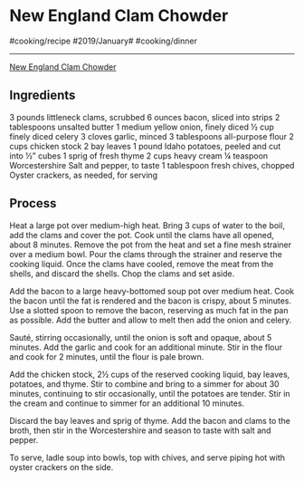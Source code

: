 # New England Clam Chowder
#cooking/recipe #2019/January# #cooking/dinner 
- - - -
[New England Clam Chowder](http://www.cookingwithcocktailrings.com/soup/2018/new-england-clam-chowder)

## Ingredients
3 pounds littleneck clams, scrubbed
6 ounces bacon, sliced into strips
2 tablespoons unsalted butter
1 medium yellow onion, finely diced
½ cup finely diced celery
3 cloves garlic, minced
3 tablespoons all-purpose flour
2 cups chicken stock
2 bay leaves
1 pound Idaho potatoes, peeled and cut into ½” cubes
1 sprig of fresh thyme
2 cups heavy cream
¼ teaspoon Worcestershire
Salt and pepper, to taste
1 tablespoon fresh chives, chopped
Oyster crackers, as needed, for serving

## Process
Heat a large pot over medium-high heat. Bring 3 cups of water to the boil, add the clams and cover the pot. Cook until the clams have all opened, about 8 minutes. Remove the pot from the heat and set a fine mesh strainer over a medium bowl. Pour the clams through the strainer and reserve the cooking liquid. Once the clams have cooled, remove the meat from the shells, and discard the shells. Chop the clams and set aside.

Add the bacon to a large heavy-bottomed soup pot over medium heat. Cook the bacon until the fat is rendered and the bacon is crispy, about 5 minutes. Use a slotted spoon to remove the bacon, reserving as much fat in the pan as possible. Add the butter and allow to melt then add the onion and celery.

Sauté, stirring occasionally, until the onion is soft and opaque, about 5 minutes. Add the garlic and cook for an additional minute. Stir in the flour and cook for 2 minutes, until the flour is pale brown.

Add the chicken stock, 2½ cups of the reserved cooking liquid, bay leaves, potatoes, and thyme. Stir to combine and bring to a simmer for about 30 minutes, continuing to stir occasionally, until the potatoes are tender. Stir in the cream and continue to simmer for an additional 10 minutes.

Discard the bay leaves and sprig of thyme. Add the bacon and clams to the broth, then stir in the Worcestershire and season to taste with salt and pepper.

To serve, ladle soup into bowls, top with chives, and serve piping hot with oyster crackers on the side.